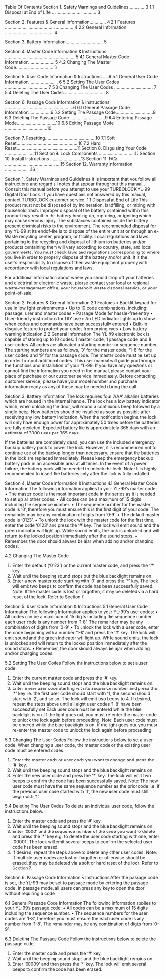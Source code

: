 Table Of Contents
Section 1. Safety Warnings and Guidelines ............ 3
1.1 Disposal at End of Life .................................... 3

Section 2. Features & General Information............. 4
2.1 Features ....................................................... 4
2.2 General Information ....................................... 4

Section 3. Battery Information ............................. 5

Section 4. Master Code Information &
Instructions ........................................................ 5
4.1 General Master Code Information..................... 5
4.2 Changing The Master Code.............................. 6

Section 5. User Code Information & Instructions .....6
5.1 General User Code Information........................ 6
5.2 Setting The User Codes .................................. 7
5.3 Changing The User Codes ............................... 7
5.4 Deleting The User Codes................................. 8

Section 6. Passage Code Information &
Instructions .......................................................6
6.1 General Passage Code Information..................6
6.2 Setting The Passage Code..............................9
6.3 Deleting The Passage Code ............................9
6.4 Entering Passage Mode................................10
6.5 Exiting Passage Mode ..................................10

Section 7. Resetting.........................................10
7.1 Soft Reset..................................................10
7.2 Hard Reset.................................................11
Section 8. Disguising Your Code ........................11
Section 9. Lock Components .............................12
Section 10. Install Instructions .........................13
Section 11. FAQ .............................................15
Section 12. Warranty Information .....................16


Section 1. Safety Warnings and Guidelines
It is important that you follow all instructions and regard all notes that appear throughout this manual . Consult this manual before you attempt to use your TURBOLOCK YL-99 Digital Door Lock.
If you have questions not answered by this manual, contact TURBOLOCK customer service.
1.1 Disposal at End of Life
This product must not be disposed of by incineration, landfilling, or mixing with household trash. Improper disposal of the battery contained within this product may result in the battery heating up, rupturing, or igniting which may cause serious injury. The substances contained inside the battery present chemical risks to the environment. The recommended disposal for any YL-99 at its endof-life is to dispose of the entire unit at or through an e-Waste recycling center, program, or facility.
Local regulations and laws pertaining to the recycling and disposal of lithium ion batteries and/or products containing them will vary according to country, state, and local governments. You must check laws and regulations corresponding to where you live in order to properly dispose of the battery and/or unit. It is the user’s responsibility to dispose of their waste equipment properly with accordance with local regulations and laws.

For additional information about where you should drop off your batteries and electrical or electronic waste, please contact your local or regional waste-management office, your household waste disposal service, or your point-of-sale.


Section 2. Features & General Information
2.1 Features
• Backlit keypad for use in low light environments
• Up to 10 code combinations, including: passage, user and master codes
• Passage Mode for hassle-free entry
• User-friendly instructions for DIY use
• An LED indicator lights up to show when codes and commands have been successfully entered
• Built-in disguise feature to protect your codes from prying eyes
• Low battery warning indication
2.2 General Information
The YL-99 electronic lock is capable of storing up to 10 codes: 1 master code, 1 passage code, and 8 user codes. All codes are allocated a starting number or sequence number. The starting numbers are as follows, ‘0’ for the master code, ‘1-8’ for the user codes, and ‘9’ for the passage code. The master code must be set up in order to input additional codes.
This user manual will guide you through the functions and installation of your YL-99. If you have any questions or cannot find the information you need in the manual, please contact your place of purchase or our customer service immediately. Before contacting customer service, please have your model number and purchase information ready as any of these may be needed during the call. 


Section 3. Battery Information
The lock requires four ‘AAA’ alkaline batteries which are housed in the internal handle. The lock has a low battery indicator which, when unlocking the door, will sound a continuous beep followed by a single beep.
New batteries should be installed as soon as possible after receiving any low battery indication. When the notification begins, the lock will only have enough power for approximately 50 times before the batteries are fully depleted. Expected battery life is approximately 365 days with an estimate of 3000 uses per 365 days.

If the batteries are completely dead, you can use the included emergency backup battery pack to power the lock. However, it is recommended not to continue use of the backup longer than necessary; ensure that the batteries in the lock are replaced immediately. Please keep the emergency
backup battery pack in an accessible area at all times. In the event of a power failure, the battery pack will be needed to unlock the lock.
Note: It is highly recommended to insert the batteries only after the lock is fully installed.

Section 4. Master Code Information & Instructions
4.1 General Master Code Information
The following information applies to your YL-99’s master code:
• The master code is the most important code in the series as it is needed to set up all other codes.
• All codes can be a maximum of 15 digits including the sequence number.
• The sequence number for the master code is ‘0’, therefore you must ensure this is the first digit of your code. The remainder may be any combination of digits from ‘0-9’.
• The default master code is ‘0123’.
• To unlock the lock with the master code for the first time, enter the code ‘0123’ and press the ‘#’ key. The lock will emit sound and the green indicator will light up. While sound emits, the lock is unlocked and will return to the locked position immediately after the sound stops.
• Remember, the door should always be ajar when adding and/or changing codes.

4.2 Changing The Master Code
1. Enter the default (‘0123’) or the current master code, and press the ‘#’ key.
2. Wait until the beeping sound stops but the blue backlight remains on.
3. Enter a new master code starting with ‘0’ and press the ‘*’ key. The lock will emit two beeps to confirm the code has been successfully saved.
Note: If the master code is lost or forgotten, it may be deleted via a hard reset of the lock. Refer to Section 7.


Section 5. User Code Information & Instructions
5.1 General User Code Information
The following Information applies to your YL-99’s user codes:
• All codes can be a maximum of 15 digits including the sequence number. each user code is any number from ‘1-8’. The remainder may be any combination of digits from ‘0-9’
• To unlock the lock with a user code, enter the code beginning with a number ‘1-8’ and press the ‘#’ key. The lock will emit sound and the green indicator will light up. While sound emits, the lock is unlocked and will return to the locked position immediately after the sound stops.
• Remember, the door should always be ajar when adding and/or changing codes.

5.2 Setting The User Codes
Follow the instructions below to set a user code:
1. Enter the current master code and press the ‘#’ key.
2. Wait until the beeping sound stops and the blue backlight remains on.
3. Enter a new user code starting with its sequence number and press the ‘*’ key i.e. the first user code should start with ‘1’, the second should start with ‘2’, and so on. The lock will emit two beeps to 4. If desired, repeat the steps above until all eight user codes ‘1-8’ have been successfully set Each user code must be entered while the blue backlight is on. If the light goes out, you must re-enter the master code to unlock the lock again before proceeding.
Note: Each user code must be entered while the blue backlight is on. If the light goes out, you must re-enter the master code to unlock the lock again before proceeding.

5.3 Changing The User Codes
Follow the instructions below to set a user code. When changing a user code, the master code or the
existing user code must be entered
codes.
1. Enter the master code or user code you want to change and press the ‘#’ key.
2. Wait until the beeping sound stops and the blue backlight remains on.
3. Enter the new user code and press the ‘*’ key. The lock will emit two beeps to confirm the code has been successfully saved.
Note: The new user code must have the same sequence number as the prior code i.e. if the previous user code started with ‘1’, the new user code must still begin with ‘1’.


5.4 Deleting The User Codes
To delete an individual user code, follow the instructions below.
1. Enter the master code and press the ‘#’ key.
2. Wait until the beeping sound stops and the blue backlight remains on.
3. Enter ‘0000’ and the sequence number of the code you want to delete and press the ‘*’ key e.g. to delete the user code starting with one, enter ‘00001’. The lock will emit several beeps to confirm the selected user code has been erased.
4. If desired, repeat the steps above to delete any other user codes.
Note: If multiple user codes are lost or forgotten or otherwise should be erased, they may be deleted via a soft or hard reset of the lock. Refer to Section 7.


Section 6. Passage Code Information & Instructions
After the passage code is set, the YL-99 may be set to passage mode by entering the passage code. In passage mode, all users can press any key to open the door without requiring a code.

6.1 General Passage Code Information
The following information applies to your YL-99’s passage code:
• All codes can be a maximum of 15 digits including the sequence number.
• The sequence numbers for the user codes are ‘1-8’, therefore you must ensure the each user code is any number from ‘1-8’. The remainder may be any combination of digits from ‘0-9’.

6.3 Deleting The Passage Code
Follow the instructions below to delete the passage code.
1. Enter the master code and press the ‘#’ key.
2. Wait until the beeping sound stops and the blue backlight remains on.
3. Enter ‘00009’ and then press the ‘*’ key. The lock will emit several beeps to confirm the code has
been erased.
